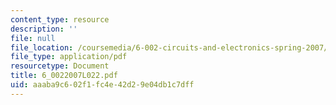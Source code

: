 ```yaml
---
content_type: resource
description: ''
file: null
file_location: /coursemedia/6-002-circuits-and-electronics-spring-2007/aaaba9c602f1fc4e42d29e04db1c7dff_6_0022007L022.pdf
file_type: application/pdf
resourcetype: Document
title: 6_0022007L022.pdf
uid: aaaba9c6-02f1-fc4e-42d2-9e04db1c7dff
---
```

